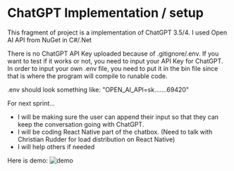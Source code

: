 
# ChatGPT Implementation / setup

This fragment of project is a implementation of ChatGPT 3.5/4.
I used Open AI API from NuGet in C#/.Net

There is no ChatGPT API Key uploaded because of .gitignore/.env.
If you want to test if it works or not, you need to input your API Key for ChatGPT. In order to input your own .env file, you need to put it in the bin file since that is where the program will compile to runable code. 

.env should look something like: 
"OPEN_AI_API=sk.......69420"

For next sprint...
- I will be making sure the user can append their input so that they can keep the conversation going with ChatGPT.
- I will be coding React Native part of the chatbox. (Need to talk with Christian Rudder for load distribution on React Native)
- I will help others if needed 

Here is demo:
<img src="./20240326_001536.mp4" alt="demo" />
